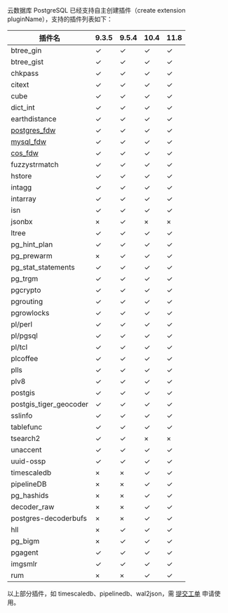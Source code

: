 云数据库 PostgreSQL 已经支持自主创建插件（create extension pluginName），支持的插件列表如下：

| 插件名                                                       | 9.3.5    | 9.5.4    | 10.4     | 11.8     |
| ------------------------------------------------------------ | -------- | -------- | -------- | -------- |
| btree_gin                                                    | &#10003; | &#10003; | &#10003; | &#10003; |
| btree_gist                                                   | &#10003; | &#10003; | &#10003; | &#10003; |
| chkpass                                                      | &#10003; | &#10003; | &#10003; | &#10003; |
| citext                                                       | &#10003; | &#10003; | &#10003; | &#10003; |
| cube                                                         | &#10003; | &#10003; | &#10003; | &#10003; |
| dict_int                                                     | &#10003; | &#10003; | &#10003; | &#10003; |
| earthdistance                                                | &#10003; | &#10003; | &#10003; | &#10003; |
| [postgres_fdw](https://cloud.tencent.com/document/product/409/18706) | &#10003; | &#10003; | &#10003; | &#10003; |
| [mysql_fdw](https://cloud.tencent.com/document/product/409/18706 ) | &#10003; | &#10003; | &#10003; | &#10003; |
| [cos_fdw](https://cloud.tencent.com/document/product/409/18706 ) | &#10003; | &#10003; | &#10003; | &#10003; |
| fuzzystrmatch                                                | &#10003; | &#10003; | &#10003; | &#10003; |
| hstore                                                       | &#10003; | &#10003; | &#10003; | &#10003; |
| intagg                                                       | &#10003; | &#10003; | &#10003; | &#10003; |
| intarray                                                     | &#10003; | &#10003; | &#10003; | &#10003; |
| isn                                                          | &#10003; | &#10003; | &#10003; | &#10003; |
| jsonbx                                                       | ×        | &#10003; | ×        | ×        |
| ltree                                                        | &#10003; | &#10003; | &#10003; | &#10003; |
| pg_hint_plan                                                 | &#10003; | &#10003; | &#10003; | &#10003; |
| pg_prewarm                                                   | ×        | &#10003; | &#10003; | &#10003; |
| pg_stat_statements                                           | &#10003; | &#10003; | &#10003; | &#10003; |
| pg_trgm                                                      | &#10003; | &#10003; | &#10003; | &#10003; |
| pgcrypto                                                     | &#10003; | &#10003; | &#10003; | &#10003; |
| pgrouting                                                    | &#10003; | &#10003; | &#10003; | &#10003; |
| pgrowlocks                                                   | &#10003; | &#10003; | &#10003; | &#10003; |
| pl/perl                                                      | &#10003; | &#10003; | &#10003; | &#10003; |
| pl/pgsql                                                     | &#10003; | &#10003; | &#10003; | &#10003; |
| pl/tcl                                                       | &#10003; | &#10003; | &#10003; | &#10003; |
| plcoffee                                                     | &#10003; | &#10003; | &#10003; | &#10003; |
| plls                                                         | &#10003; | &#10003; | &#10003; | &#10003; |
| plv8                                                         | &#10003; | &#10003; | &#10003; | &#10003; |
| postgis                                                      | &#10003; | &#10003; | &#10003; | &#10003; |
| postgis_tiger_geocoder                                       | &#10003; | &#10003; | &#10003; | &#10003; |
| sslinfo                                                      | &#10003; | &#10003; | &#10003; | &#10003; |
| tablefunc                                                    | &#10003; | &#10003; | &#10003; | &#10003; |
| tsearch2                                                     | &#10003; | &#10003; | ×        | ×        |
| unaccent                                                     | &#10003; | &#10003; | &#10003; | &#10003; |
| uuid-ossp                                                    | &#10003; | &#10003; | &#10003; | &#10003; |
| timescaledb                                                  | ×        | ×        | &#10003; | &#10003; |
| pipelineDB                                                   | ×        | ×        | &#10003; | &#10003; |
| pg_hashids                                                   | ×        | ×        | &#10003; | &#10003; |
| decoder_raw                                                  | ×        | ×        | &#10003; | &#10003; |
| postgres-decoderbufs                                         | ×        | ×        | &#10003; | &#10003; |
| hll                                                          | ×        | &#10003; | &#10003; | &#10003; |
| pg_bigm                                                      | ×        | &#10003; | &#10003; | &#10003; |
| pgagent                                                      | &#10003; | &#10003; | &#10003; | &#10003; |
| imgsmlr                                                      | &#10003; | &#10003; | &#10003; | &#10003; |
| rum                                                          | ×        | ×        | &#10003; | &#10003; |

以上部分插件，如 timescaledb、pipelinedb、wal2json，需 [提交工单](https://console.cloud.tencent.com/workorder/category) 申请使用。
